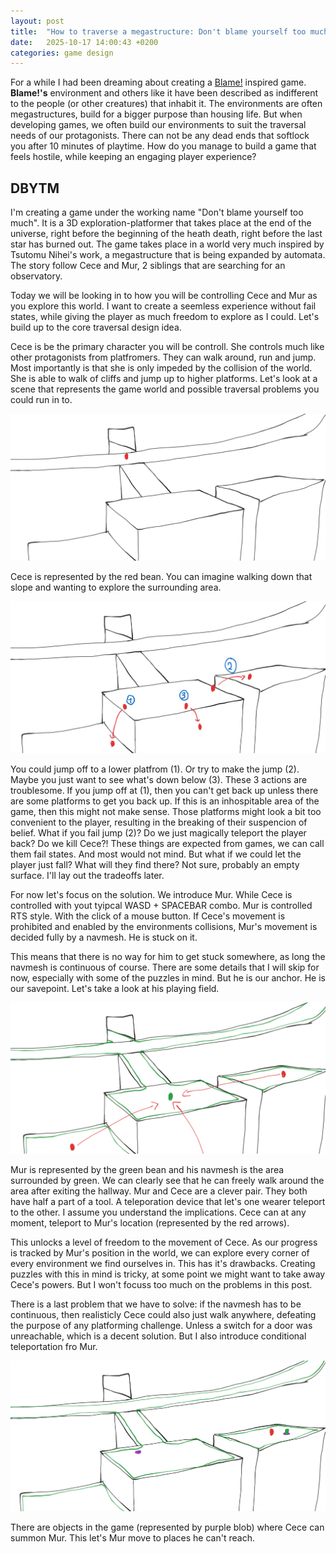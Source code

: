 ```yaml
---
layout: post
title:  "How to traverse a megastructure: Don't blame yourself too much."
date:   2025-10-17 14:00:43 +0200
categories: game design 
---
```


For a while I had been dreaming about creating a [Blame!](https://en.wikipedia.org/wiki/Blame!) inspired game. **Blame!'s** environment and others like it have been described as indifferent to the people (or other creatures) that inhabit it. The environments are often megastructures, build for a bigger purpose than housing life. But when developing games, we often build our environments to suit the traversal needs of our protagonists. There can not be any dead ends that softlock you after 10 minutes of playtime. How do you manage to build a game that feels hostile, while keeping an engaging player experience?

## DBYTM

I'm creating a game under the working name "Don't blame yourself too much". It is a 3D exploration-platformer that takes place at the end of the universe, right before the beginning of the heath death, right before the last star has burned out. The game takes place in a world very much inspired by Tsutomu Nihei's work, a megastructure that is being expanded by automata. The story follow Cece and Mur, 2 siblings that are searching for an observatory.

Today we will be looking in to how you will be controlling Cece and Mur as you explore this world. I want to create a seemless experience without fail states, while giving the player as much freedom to explore as I could. Let's build up to the core traversal design idea.

Cece is be the primary character you will be controll. She controls much like other protagonists from platfromers. They can walk around, run and jump. Most importantly is that she is only impeded by the collision of the world. She is able to walk of cliffs and jump up to higher platforms. Let's look at a scene that represents the game world and possible traversal problems you could run in to.

![DBYTM00](/assets/DBYTM00.png)

Cece is represented by the red bean. You can imagine walking down that slope and wanting to explore the surrounding area.

![DBYTM01](/assets/DBYTM01.png)

You could jump off to a lower platfrom (1). Or try to make the jump (2). Maybe you just want to see what's down below (3). These 3 actions are troublesome. If you jump off at (1), then you can't get back up unless there are some platforms to get you back up. If this is an inhospitable area of the game, then this might not make sense. Those platforms might look a bit too convenient to the player, resulting in the breaking of their suspencion of belief. What if you fail jump (2)? Do we just magically teleport the player back? Do we kill Cece?! These things are expected from games, we can call them fail states. And most would not mind. But what if we could let the player just fall? What will they find there? Not sure, probably an empty surface. I'll lay out the tradeoffs later.

For now let's focus on the solution. We introduce Mur. While Cece is controlled with yout tyipcal WASD + SPACEBAR combo. Mur is controlled RTS style. With the click of a mouse button. If Cece's movement is prohibited and enabled by the environments collisions, Mur's movement is decided fully by a navmesh. He is stuck on it.

This means that there is no way for him to get stuck somewhere, as long the navmesh is continuous of course. There are some details that I will skip for now, especially with some of the puzzles in mind. But he is our anchor. He is our savepoint. Let's take a look at his playing field.

![DBYTM02](/assets/DBYTM02.png)

Mur is represented by the green bean and his navmesh is the area surrounded by green. We can clearly see that he can freely walk around the area after exiting the hallway. Mur and Cece are a clever pair. They both have half a part of a tool. A teleporation device that let's one wearer teleport to the other. I assume you understand the implications. Cece can at any moment, teleport to Mur's location (represented by the red arrows). 

This unlocks a level of freedom to the movement of Cece. As our progress is tracked by Mur's position in the world, we can explore every corner of every environment we find ourselves in. This has it's drawbacks. Creating puzzles with this in mind is tricky, at some point we might want to take away Cece's powers. But I won't focuss too much on the problems in this post.

There is a last problem that we have to solve: if the navmesh has to be continuous, then realisticly Cece could also just walk anywhere, defeating the purpose of any platforming challenge. Unless a switch for a door was unreachable, which is a decent solution. But I also introduce conditional teleportation fro Mur.

![DBYTM03](/assets/DBYTM03.png)

There are objects in the game (represented by purple blob) where Cece can summon Mur. This let's Mur move to places he can't reach.
 
